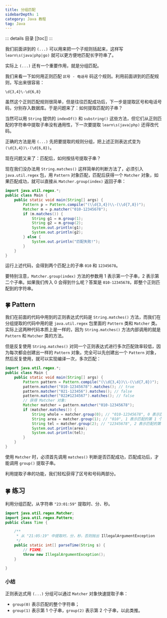 ```yaml
---
title: 分组匹配
sidebarDepth: 1
category: Java 教程
tag: Java
---
```


::: details 目录
[[toc]]
:::

我们前面讲到的 `(...)` 可以用来把一个子规则括起来，这样写 `learn\s(java|php|go)` 就可以更方便地匹配长字符串了。

实际上 `(...)` 还有一个重要作用，就是分组匹配。

我们来看一下如何用正则匹配 ` 区号 - 电话号 ` 码这个规则。利用前面讲到的匹配规则，写出来很容易：

```
\d{3,4}\-\d{6,8}
```

虽然这个正则匹配规则很简单，但是往往匹配成功后，下一步是提取区号和电话号码，分别存入数据库。于是问题来了：如何提取匹配的子串？

当然可以用 `String` 提供的 `indexOf()` 和 `substring()` 这些方法，但它们从正则匹配的字符串中提取子串没有通用性，下一次要提取 `learn\s(java|php)` 还得改代码。

正确的方法是用 `(...)` 先把要提取的规则分组，把上述正则表达式变为 `(\d{3,4})\-(\d{6,8})`。

现在问题又来了：匹配后，如何按括号提取子串？

现在我们没办法用 `String.matches()` 这样简单的判断方法了，必须引入 `java.util.regex` 包，用 `Pattern` 对象匹配，匹配后获得一个 `Matcher` 对象，如果匹配成功，就可以直接从 `Matcher.group(index)` 返回子串：

```java
import java.util.regex.*;
public class Main {
    public static void main(String[] args) {
        Pattern p = Pattern.compile("(\\d{3,4})\\-(\\d{7,8})");
        Matcher m = p.matcher("010-12345678");
        if (m.matches()) {
            String g1 = m.group(1);
            String g2 = m.group(2);
            System.out.println(g1);
            System.out.println(g2);
        } else {
            System.out.println("匹配失败!");
        }
    }
}
```


运行上述代码，会得到两个匹配上的子串 `010` 和 `12345678`。

要特别注意，`Matcher.group(index)` 方法的参数用 1 表示第一个子串，2 表示第二个子串。如果我们传入 0 会得到什么呢？答案是 `010-12345678`，即整个正则匹配到的字符串。

## 🍀 Pattern

我们在前面的代码中用到的正则表达式代码是 `String.matches()` 方法，而我们在分组提取的代码中用的是 `java.util.regex` 包里面的 `Pattern` 类和 `Matcher` 类。实际上这两种代码本质上是一样的，因为 `String.matches()` 方法内部调用的就是 `Pattern` 和 `Matcher` 类的方法。

但是反复使用 `String.matches()` 对同一个正则表达式进行多次匹配效率较低，因为每次都会创建出一样的 `Pattern` 对象。完全可以先创建出一个 `Pattern` 对象，然后反复使用，就可以实现编译一次，多次匹配：

```java
import java.util.regex.*;
public class Main {
    public static void main(String[] args) {
        Pattern pattern = Pattern.compile("(\\d{3,4})\\-(\\d{7,8})");
        pattern.matcher("010-12345678").matches(); // true
        pattern.matcher("021-123456").matches(); // false
        pattern.matcher("022#1234567").matches(); // false
        // 获得 Matcher 对象:
        Matcher matcher = pattern.matcher("010-12345678");
        if (matcher.matches()) {
            String whole = matcher.group(0); // "010-12345678", 0 表示匹配的整个字符串
            String area = matcher.group(1); // "010", 1 表示匹配的第 1 个子串
            String tel = matcher.group(2); // "12345678", 2 表示匹配的第 2 个子串
            System.out.println(area);
            System.out.println(tel);
        }
    }
}
```


使用 `Matcher` 时，必须首先调用 `matches()` 判断是否匹配成功，匹配成功后，才能调用 `group()` 提取子串。

利用提取子串的功能，我们轻松获得了区号和号码两部分。

## 🍀 练习

利用分组匹配，从字符串 `"23:01:59"` 提取时、分、秒。

```java
import java.util.regex.Matcher;
import java.util.regex.Pattern;
public class Time {

	/**
	 * 从 "21:05:19" 中提取时，分，秒，否则抛出 IllegalArgumentException
	 */
	public static int[] parseTime(String s) {
		// FIXME:
		throw new IllegalArgumentException();
	}

}
```



### 小结

正则表达式用 `(...)` 分组可以通过 `Matcher` 对象快速提取子串：

- `group(0)` 表示匹配的整个字符串；
- `group(1)` 表示第 1 个子串，`group(2)` 表示第 2 个子串，以此类推。
